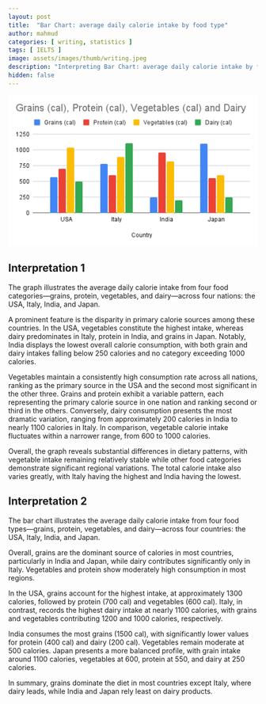 ```yaml
---
layout: post
title:  "Bar Chart: average daily calorie intake by food type"
author: mahmud
categories: [ writing, statistics ]
tags: [ IELTS ]
image: assets/images/thumb/writing.jpeg
description: "Interpreting Bar Chart: average daily calorie intake by food type"
hidden: false
---
```


![Calorie Intake](assets/images/charts/calorie.png)

## Interpretation 1

The graph illustrates the average daily calorie intake from four food categories—grains, protein, vegetables, and dairy—across four nations: the USA, Italy, India, and Japan.

A prominent feature is the disparity in primary calorie sources among these countries. In the USA, vegetables constitute the highest intake, whereas dairy predominates in Italy, protein in India, and grains in Japan. Notably, India displays the lowest overall calorie consumption, with both grain and dairy intakes falling below 250 calories and no category exceeding 1000 calories.

Vegetables maintain a consistently high consumption rate across all nations, ranking as the primary source in the USA and the second most significant in the other three. Grains and protein exhibit a variable pattern, each representing the primary calorie source in one nation and ranking second or third in the others. Conversely, dairy consumption presents the most dramatic variation, ranging from approximately 200 calories in India to nearly 1100 calories in Italy. In comparison, vegetable calorie intake fluctuates within a narrower range, from 600 to 1000 calories.

Overall, the graph reveals substantial differences in dietary patterns, with vegetable intake remaining relatively stable while other food categories demonstrate significant regional variations. The total calorie intake also varies greatly, with Italy having the highest and India having the lowest.

## Interpretation 2

The bar chart illustrates the average daily calorie intake from four food types—grains, protein, vegetables, and dairy—across four countries: the USA, Italy, India, and Japan.

Overall, grains are the dominant source of calories in most countries, particularly in India and Japan, while dairy contributes significantly only in Italy. Vegetables and protein show moderately high consumption in most regions.

In the USA, grains account for the highest intake, at approximately 1300 calories, followed by protein (700 cal) and vegetables (600 cal). Italy, in contrast, records the highest dairy intake at nearly 1100 calories, with grains and vegetables contributing 1200 and 1000 calories, respectively.

India consumes the most grains (1500 cal), with significantly lower values for protein (400 cal) and dairy (200 cal). Vegetables remain moderate at 500 calories. Japan presents a more balanced profile, with grain intake around 1100 calories, vegetables at 600, protein at 550, and dairy at 250 calories.

In summary, grains dominate the diet in most countries except Italy, where dairy leads, while India and Japan rely least on dairy products.

